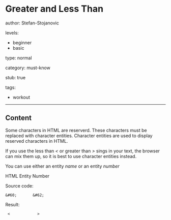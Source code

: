 # Greater and Less Than
author: Stefan-Stojanovic

levels:
  - beginner
  - basic

type: normal

category: must-know

stub: true

tags:
  - workout


---
## Content

Some characters in HTML are reserverd. These characters must be replaced with character entities.
Character entities are used to display reserved characters in HTML.

If you use the less than *<* or greater than *>* sings in your text, the browser can mix them up, so it is best to use character entities instead.

You can use either an entity *name* or an entity *number*

HTML Entity Number

Source code:
```
&#60;       &#62;
```
Result:
```
 <            >
```

HTML Entity Name

Source code:
```
&lt;        &gt;
```
Result:
```
 <           >
```

Example

Source code:
```
<p>Get your AT&amp;T  free first 3 months!</p>
```
Result:
```
Get your AT&T free first 3 months!
```


---
## Practice

When you are using the less than (<) or greater than (>) signs in your text, the browser can possibly mix them with tags, so it is best to use character entities instead.

???

* T


---
## Revision

In HTML, some characters on your keyboard are kept reserved and cannot be used within the content of your document; like < and >

???
* T
